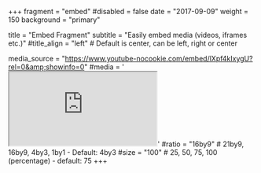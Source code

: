 +++
fragment = "embed"
#disabled = false
date = "2017-09-09"
weight = 150
background = "primary"

title = "Embed Fragment"
subtitle = "Easily embed media (videos, iframes etc.)"
#title_align = "left" # Default is center, can be left, right or center

media_source = "https://www.youtube-nocookie.com/embed/lXpf4kIxygU?rel=0&amp;showinfo=0"
#media = '<iframe class="embed-responsive-item" src="https://www.youtube-nocookie.com/embed/lXpf4kIxygU?rel=0&amp;showinfo=0" allowfullscreen></iframe>'
#ratio = "16by9" # 21by9, 16by9, 4by3, 1by1 - Default: 4by3
#size = "100" # 25, 50, 75, 100 (percentage) - default: 75
+++
